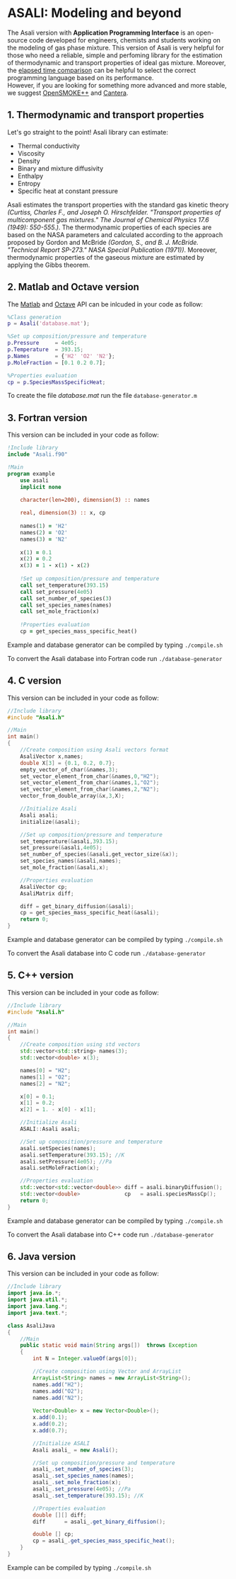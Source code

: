 # **ASALI: Modeling and beyond**
The Asali version with **Application Programming Interface** is an open-source code developed for engineers, chemists and students working on the modeling of gas phase mixture. This version of Asali is very helpful for those who need a reliable, simple and perfoming library for the estimation of thermodynamic and transport properties of ideal gas mixture. Moreover, the [elapsed time comparison](https://github.com/srebughini/ASALI/tree/api/API/elapsedTimeComparison) can be helpful to select the correct programming language based on its performance.  
However, if you are looking for something more advanced and more stable, we suggest [OpenSMOKE++](https://www.opensmokepp.polimi.it/) and [Cantera](https://cantera.org/).

## **1. Thermodynamic and transport properties**
Let's go straight to the point! Asali library can estimate:
* Thermal conductivity
* Viscosity
* Density
* Binary and mixture diffusivity
* Enthalpy
* Entropy
* Specific heat at constant pressure

Asali estimates the transport properties with the standard gas kinetic theory *(Curtiss, Charles F., and Joseph O. Hirschfelder. "Transport properties of multicomponent gas mixtures." The Journal of Chemical Physics 17.6 (1949): 550-555.)*. The thermodynamic properties of each species are based on the NASA parameters and calculated according to the approach proposed by Gordon and McBride *(Gordon, S., and B. J. McBride. "Technical Report SP-273." NASA Special Publication (1971))*. Moreover, thermodynamic properties of the gaseous mixture are estimated by applying the Gibbs theorem.

## **2. Matlab and Octave version**
The [Matlab](https://it.mathworks.com/campaigns/products/trials.html?s_eid=ppc_29775072802&q=matlab) and [Octave](https://www.gnu.org/software/octave/) API can be inlcuded in your code as follow:
```Matlab
%Class generation
p = Asali('database.mat');

%Set up composition/pressure and temperature
p.Pressure     = 4e05;
p.Temperature  = 393.15;
p.Names        = {'H2' 'O2' 'N2'};
p.MoleFraction = [0.1 0.2 0.7];

%Properties evaluation
cp = p.SpeciesMassSpecificHeat;
```
To create the file *database.mat* run the file `database-generator.m`

## **3. Fortran version**
This version can be included in your code as follow:  
```fortran
!Include library
include "Asali.f90"

!Main
program example
    use asali
    implicit none

    character(len=200), dimension(3) :: names
    
    real, dimension(3) :: x, cp
    
    names(1) = 'H2'
    names(2) = 'O2'
    names(3) = 'N2'
    
    x(1) = 0.1
    x(2) = 0.2
    x(3) = 1 - x(1) - x(2)
    
    !Set up composition/pressure and temperature
    call set_temperature(393.15)
    call set_pressure(4e05)
    call set_number_of_species(3)
    call set_species_names(names)
    call set_mole_fraction(x)
    
    !Properties evaluation
    cp = get_species_mass_specific_heat()
```

Example and database generator can be compiled by typing `./compile.sh`

To convert the Asali database into Fortran code run `./database-generator`

## **4. C version**
This version can be included in your code as follow:  
```c
//Include library
#include "Asali.h"

//Main
int main()
{
    //Create composition using Asali vectors format
    AsaliVector x,names;
    double X[3] = {0.1, 0.2, 0.7};
    empty_vector_of_char(&names,3);
    set_vector_element_from_char(&names,0,"H2");
    set_vector_element_from_char(&names,1,"O2");
    set_vector_element_from_char(&names,2,"N2");
    vector_from_double_array(&x,3,X);

    //Initialize Asali
    Asali asali;
    initialize(&asali);

    //Set up composition/pressure and temperature
    set_temperature(&asali,393.15);
    set_pressure(&asali,4e05);
    set_number_of_species(&asali,get_vector_size(&x));
    set_species_names(&asali,names);
    set_mole_fraction(&asali,x);

    //Properties evaluation
    AsaliVector cp;
    AsaliMatrix diff;

    diff = get_binary_diffusion(&asali);
    cp = get_species_mass_specific_heat(&asali);
    return 0;
}
```
Example and database generator can be compiled by typing `./compile.sh`

To convert the Asali database into C code run `./database-generator`

## **5. C++ version**
This version can be included in your code as follow:  
```cpp
//Include library
#include "Asali.h"

//Main
int main()
{
    //Create composition using std vectors
    std::vector<std::string> names(3);
    std::vector<double> x(3);

    names[0] = "H2";
    names[1] = "O2";
    names[2] = "N2";

    x[0] = 0.1;
    x[1] = 0.2;
    x[2] = 1. - x[0] - x[1];

    //Initialize Asali
    ASALI::Asali asali;

    //Set up composition/pressure and temperature
    asali.setSpecies(names);
    asali.setTemperature(393.15); //K
    asali.setPressure(4e05); //Pa
    asali.setMoleFraction(x);

    //Properties evaluation
    std::vector<std::vector<double>> diff = asali.binaryDiffusion();
    std::vector<double>              cp   = asali.speciesMassCp();
    return 0;
}
```
Example and database generator can be compiled by typing `./compile.sh`

To convert the Asali database into C++ code run `./database-generator`

## **6. Java version**
This version can be included in your code as follow:  
```java
//Include library
import java.io.*; 
import java.util.*;
import java.lang.*;
import java.text.*;

class AsaliJava 
{   
    //Main
    public static void main(String args[])  throws Exception 
    { 
		int N = Integer.valueOf(args[0]);

        //Create composition using Vector and ArrayList
        ArrayList<String> names = new ArrayList<String>();
        names.add("H2");
        names.add("O2");
        names.add("N2");
        
        Vector<Double> x = new Vector<Double>();
        x.add(0.1);
        x.add(0.2);
        x.add(0.7);

		//Initialize ASALI
		Asali asali_ = new Asali();

        //Set up composition/pressure and temperature
        asali_.set_number_of_species(3);
        asali_.set_species_names(names);
        asali_.set_mole_fraction(x);
        asali_.set_pressure(4e05); //Pa 
        asali_.set_temperature(393.15); //K

        //Properties evaluation
        double [][] diff;
        diff      = asali_.get_binary_diffusion();

        double [] cp;
        cp = asali_.get_species_mass_specific_heat();
    }
}
```
Example can be compiled by typing `./compile.sh`
